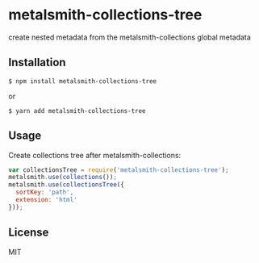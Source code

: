 # metalsmith-collections-tree

create nested metadata from the metalsmith-collections global metadata

## Installation

    $ npm install metalsmith-collections-tree

or

    $ yarn add metalsmith-collections-tree

## Usage

Create collections tree after metalsmith-collections:

```js
var collectionsTree = require('metalsmith-collections-tree');
metalsmith.use(collections());
metalsmith.use(collectionsTree({
  sortKey: 'path', 
  extension: 'html'
}));
```

## License

  MIT

